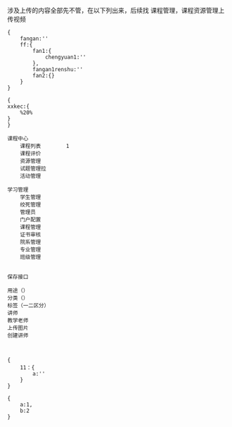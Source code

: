 涉及上传的内容全部先不管，在以下列出来，后续找
    课程管理，课程资源管理上传视频
    
    
    {
        fangan:''
        ff:{
            fan1:{
                chengyuan1:''
            },
            fangan1renshu:''
            fan2:{}
        }
    }
    
    {
    xxkec:{
        %20%
    }
    }
    
    课程中心
        课程列表        1
        课程评价
        资源管理
        试题管理拉
        活动管理
        
    学习管理
        学生管理
        绞死管理
        管理员
        门户配置
        课程管理
        证书审核
        院系管理
        专业管理
        班级管理
        
        
    保存接口
    
    用途（）
    分类（）
    标签（一二区分）
    讲师
    教学老师
    上传图片
    创建讲师
    
    
    
    {
        11：{
            a:''
        }
    }
    
    {
        a:1,
        b:2
    }